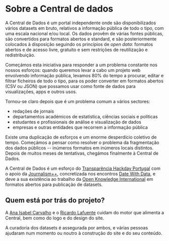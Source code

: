 # Sobre a Central de dados

A Central de Dados é um portal independente onde são disponibilizados vários
datasets em bruto, relativos a informação pública de todo o tipo, com uma
escala nacional e/ou local. Os dados provêm de várias fontes públicas, são
convertidos para formatos abertos e standard, e são posteriormente colocados à
disposição seguindo os   princípios de  _open data_: formatos abertos e de
acesso livre, gratuito e sem restrições de reutilização e redistribuição.

Começámos esta iniciativa para responder a um problema constante nos nossos
esforços: quando queremos levar a cabo um projeto web envolvendo informação
pública, levamos 80% do tempo a procurar, editar e filtrar ficheiros de todo o
tipo, para os poder converter em formatos abertos (CSV ou JSON) que possamos
usar como fonte de dados para visualizações, apps e outros usos. 

Tornou-se claro depois que é um problema comum a vários sectores: 

* redações de jornais
* departamentos académicos de estatística, ciências sociais e políticas
* estudantes e profissionais de análise e visualização de dados
* empresas e outras entidades que recorrem a informação pública

Existe uma duplicação de esforços e um enorme desperdício coletivo de tempo.
Começámos a pensar como resolver o problema da fragmentação dos dados públicos
-- inúmeros formatos em inúmeros locais distintos. Depois de muitos meses de
tentativas, chegámos finalmente à Central de Dados.

A Central de Dados é um esforço do [Transparência Hackday
Portugal](http://transparenciahackday.org) com o apoio da
[Journalism++](http://jplusplus.org), concretizada nos encontros [Date With
Data](http://datewithdata.pt), e deve a sua existência ao trabalho da [Open
Knowledge International](https://okfn.org/) em formatos abertos para publicação
de datasets.

## Quem está por trás do projeto?

A [Ana Isabel Carvalho](https://twitter.com/aiscarvalho) e o [Ricardo
Lafuente](https://twitter.com/rlaf) cuidam do motor que alimenta a Central, bem
como do logo e do design do site. 

A curadoria dos datasets é assegurada por ambos, e várias pessoas ajudaram num
momento ou noutro à construção do site e do seu conteúdo.
